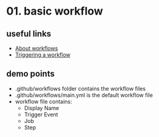 # 01. basic workflow

## useful links
- [About workflows](https://docs.github.com/en/actions/using-workflows/about-workflows)
- [Triggering a workflow](https://docs.github.com/en/actions/using-workflows/triggering-a-workflow)

## demo points
- .github/workflows folder contains the workflow files
- .github/workflows/main.yml is the default workflow file
- workflow file contains:
    - Display Name
    - Trigger Event
    - Job
    - Step



